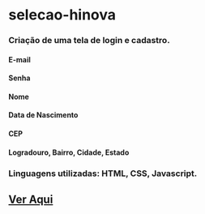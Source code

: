 # selecao-hinova

### Criação de uma tela de login e cadastro.

#### E-mail
#### Senha
#### Nome
#### Data de Nascimento
#### CEP
#### Logradouro, Bairro, Cidade, Estado

### Linguagens utilizadas: HTML, CSS, Javascript.

## [Ver Aqui](https://lauravitalc.github.io/selecao-hinova/)